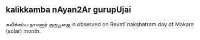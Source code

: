 ## kalikkamba nAyan2Ar gurupUjai

கலிக்கம்ப நாயனார் குருபூஜை is observed on Revatī nakṣhatram day of Makara (solar) month.




